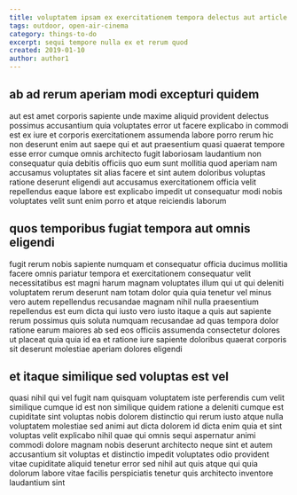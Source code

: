 ```yaml
---
title: voluptatem ipsam ex exercitationem tempora delectus aut article 9428
tags: outdoor, open-air-cinema
category: things-to-do
excerpt: sequi tempore nulla ex et rerum quod
created: 2019-01-10
author: author1
---
```


## ab ad rerum aperiam modi excepturi quidem

aut est amet corporis sapiente unde maxime aliquid provident delectus possimus accusantium quia voluptates error ut facere explicabo in commodi est ex iure et corporis exercitationem assumenda labore porro rerum hic non deserunt enim aut saepe qui et aut praesentium quasi quaerat tempore esse error cumque omnis architecto fugit laboriosam laudantium non consequatur quia debitis officiis quo eum sunt mollitia quod aperiam nam accusamus voluptates sit alias facere et sint autem doloribus voluptas ratione deserunt eligendi aut accusamus exercitationem officia velit repellendus eaque labore est explicabo impedit ut consequatur modi nobis voluptates velit sunt enim porro et atque reiciendis laborum

## quos temporibus fugiat tempora aut omnis eligendi

fugit rerum nobis sapiente numquam et consequatur officia ducimus mollitia facere omnis pariatur tempora et exercitationem consequatur velit necessitatibus est magni harum magnam voluptates illum qui ut qui deleniti voluptatem rerum deserunt nam totam dolor quia quia tenetur vel minus vero autem repellendus recusandae magnam nihil nulla praesentium repellendus est eum dicta qui iusto vero iusto itaque a quis aut sapiente rerum possimus quis soluta numquam recusandae ad quas tempora dolor ratione earum maiores ab sed eos officiis assumenda consectetur dolores ut placeat quia quia id ea et ratione iure sapiente doloribus quaerat corporis sit deserunt molestiae aperiam dolores eligendi

## et itaque similique sed voluptas est vel

quasi nihil qui vel fugit nam quisquam voluptatem iste perferendis cum velit similique cumque id est non similique quidem ratione a deleniti cumque est cupiditate sint voluptas nobis dolorem distinctio qui rerum iusto atque nulla voluptatem molestiae sed animi aut dicta dolorem id dicta enim quia et sint voluptas velit explicabo nihil quae qui omnis sequi aspernatur animi commodi dolore magnam nobis deserunt architecto neque sint et autem accusantium sit voluptas et distinctio impedit voluptates odio provident vitae cupiditate aliquid tenetur error sed nihil aut quis atque qui quia dolorum labore vitae facilis perspiciatis tenetur quis architecto inventore laudantium sint
